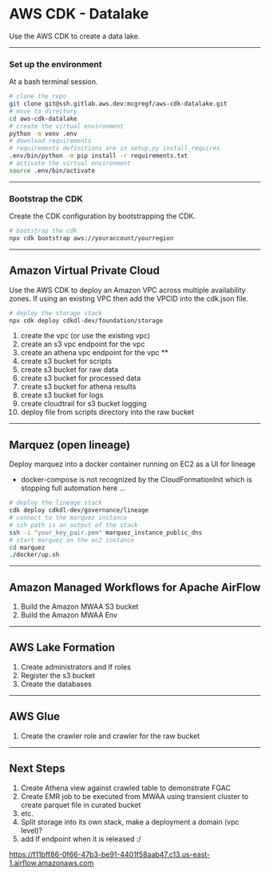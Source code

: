 # AWS CDK - Datalake
 
Use the AWS CDK to create a data lake.

-----
### Set up the environment

At a bash terminal session.

```bash
# clone the repo
git clone git@ssh.gitlab.aws.dev:mcgregf/aws-cdk-datalake.git
# move to directory
cd aws-cdk-datalake
# create the virtual environment
python -m venv .env
# download requirements
# requirements definitions are in setup,py install_requires
.env/bin/python -m pip install -r requirements.txt
# activate the virtual environment
source .env/bin/activate
```

-----
### Bootstrap the CDK

Create the CDK configuration by bootstrapping the CDK.

```bash
# bootstrap the cdk
npx cdk bootstrap aws://youraccount/yourregion
```

-----
## Amazon Virtual Private Cloud

Use the AWS CDK to deploy an Amazon VPC across multiple availability zones. If using an existing VPC then add the VPCID into the cdk.json file.

```bash
# deploy the storage stack
npx cdk deploy cdkdl-dev/foundation/storage
```

1. create the vpc (or use the existing vpc)
1. create an s3 vpc endpoint for the vpc
1. create an athena vpc endpoint for the vpc **
1. create s3 bucket for scripts
1. create s3 bucket for raw data
1. create s3 bucket for processed data
1. create s3 bucket for athena results
1. create s3 bucket for logs
1. create cloudtrail for s3 bucket logging
1. deploy file from scripts directory into the raw bucket

-----
## Marquez (open lineage)

Deploy marquez into a docker container running on EC2 as a UI for lineage
* docker-compose is not recognized by the CloudFormationInit which is stopping full automation here ...

```bash
# deploy the lineage stack
cdk deploy cdkdl-dev/governance/lineage
# connect to the marquez instance
# ssh path is an output of the stack
ssh -i "your_key_pair.pem" marquez_instance_public_dns
# start marquez on the ec2 instance
cd marquez
./docker/up.sh
```

-----
## Amazon Managed Workflows for Apache AirFlow

1. Build the Amazon MWAA S3 bucket
1. Build the Amazon MWAA Env

-----
## AWS Lake Formation

1. Create administrators and lf roles
1. Register the s3 bucket
1. Create the databases

-----
## AWS Glue

1. Create the crawler role and crawler for the raw bucket

-----
## Next Steps
1. Create Athena view against crawled table to demonstrate FGAC
1. Create EMR job to be executed from MWAA using transient cluster to create parquet file in curated bucket
1. etc.
2. Split storage into its own stack, make a deployment a domain (vpc level)?
3. add lf endpoint when it is released :/

https://f11bff86-0f66-47b3-be91-4401f58aab47.c13.us-east-1.airflow.amazonaws.com
